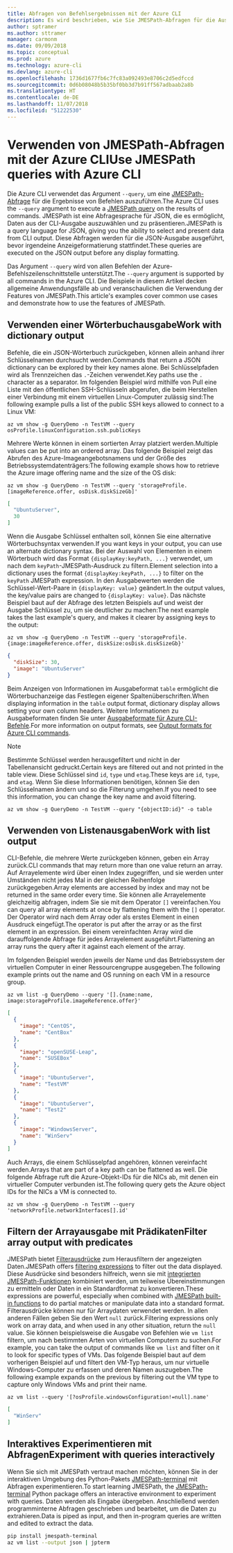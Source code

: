 ```yaml
---
title: Abfragen von Befehlsergebnissen mit der Azure CLI
description: Es wird beschrieben, wie Sie JMESPath-Abfragen für die Ausgabe von Azure CLI-Befehlen ausführen.
author: sptramer
ms.author: sttramer
manager: carmonm
ms.date: 09/09/2018
ms.topic: conceptual
ms.prod: azure
ms.technology: azure-cli
ms.devlang: azure-cli
ms.openlocfilehash: 1736d1677fb6c7fc83a092493e8706c2d5edfccd
ms.sourcegitcommit: 0d6b08048b5b35bf0bb3d7b91ff567adbaab2a8b
ms.translationtype: HT
ms.contentlocale: de-DE
ms.lasthandoff: 11/07/2018
ms.locfileid: "51222530"
---
```

# <a name="use-jmespath-queries-with-azure-cli"></a><span data-ttu-id="be718-103">Verwenden von JMESPath-Abfragen mit der Azure CLI</span><span class="sxs-lookup"><span data-stu-id="be718-103">Use JMESPath queries with Azure CLI</span></span> 

<span data-ttu-id="be718-104">Die Azure CLI verwendet das Argument `--query`, um eine [JMESPath-Abfrage](http://jmespath.org) für die Ergebnisse von Befehlen auszuführen.</span><span class="sxs-lookup"><span data-stu-id="be718-104">The Azure CLI uses the `--query` argument to execute a [JMESPath query](http://jmespath.org) on the results of commands.</span></span> <span data-ttu-id="be718-105">JMESPath ist eine Abfragesprache für JSON, die es ermöglicht, Daten aus der CLI-Ausgabe auszuwählen und zu präsentieren.</span><span class="sxs-lookup"><span data-stu-id="be718-105">JMESPath is a query language for JSON, giving you the ability to select and present data from CLI output.</span></span> <span data-ttu-id="be718-106">Diese Abfragen werden für die JSON-Ausgabe ausgeführt, bevor irgendeine Anzeigeformatierung stattfindet.</span><span class="sxs-lookup"><span data-stu-id="be718-106">These queries are executed on the JSON output before any display formatting.</span></span>

<span data-ttu-id="be718-107">Das Argument `--query` wird von allen Befehlen der Azure-Befehlszeilenschnittstelle unterstützt.</span><span class="sxs-lookup"><span data-stu-id="be718-107">The `--query` argument is supported by all commands in the Azure CLI.</span></span> <span data-ttu-id="be718-108">Die Beispiele in diesem Artikel decken allgemeine Anwendungsfälle ab und veranschaulichen die Verwendung der Features von JMESPath.</span><span class="sxs-lookup"><span data-stu-id="be718-108">This article's examples cover common use cases and demonstrate how to use the features of JMESPath.</span></span>

## <a name="work-with-dictionary-output"></a><span data-ttu-id="be718-109">Verwenden einer Wörterbuchausgabe</span><span class="sxs-lookup"><span data-stu-id="be718-109">Work with dictionary output</span></span>

<span data-ttu-id="be718-110">Befehle, die ein JSON-Wörterbuch zurückgeben, können allein anhand ihrer Schlüsselnamen durchsucht werden.</span><span class="sxs-lookup"><span data-stu-id="be718-110">Commands that return a JSON dictionary can be explored by their key names alone.</span></span> <span data-ttu-id="be718-111">Bei Schlüsselpfaden wird als Trennzeichen das `.`-Zeichen verwendet.</span><span class="sxs-lookup"><span data-stu-id="be718-111">Key paths use the `.` character as a separator.</span></span> <span data-ttu-id="be718-112">Im folgenden Beispiel wird mithilfe von Pull eine Liste mit den öffentlichen SSH-Schlüsseln abgerufen, die beim Herstellen einer Verbindung mit einem virtuellen Linux-Computer zulässig sind:</span><span class="sxs-lookup"><span data-stu-id="be718-112">The following example pulls a list of the public SSH keys allowed to connect to a Linux VM:</span></span>

```azurecli-interactive
az vm show -g QueryDemo -n TestVM --query osProfile.linuxConfiguration.ssh.publicKeys
```

<span data-ttu-id="be718-113">Mehrere Werte können in einem sortierten Array platziert werden.</span><span class="sxs-lookup"><span data-stu-id="be718-113">Multiple values can be put into an ordered array.</span></span> <span data-ttu-id="be718-114">Das folgende Beispiel zeigt das Abrufen des Azure-Imageangebotsnamens und der Größe des Betriebssystemdatenträgers:</span><span class="sxs-lookup"><span data-stu-id="be718-114">The following example shows how to retrieve the Azure image offering name and the size of the OS disk:</span></span>

```azurecli-interactive
az vm show -g QueryDemo -n TestVM --query 'storageProfile.[imageReference.offer, osDisk.diskSizeGb]'
```

```json
[
  "UbuntuServer",
  30
]
```

<span data-ttu-id="be718-115">Wenn die Ausgabe Schlüssel enthalten soll, können Sie eine alternative Wörterbuchsyntax verwenden.</span><span class="sxs-lookup"><span data-stu-id="be718-115">If you want keys in your output, you can use an alternate dictionary syntax.</span></span>  <span data-ttu-id="be718-116">Bei der Auswahl von Elementen in einem Wörterbuch wird das Format `{displayKey:keyPath, ...}` verwendet, um nach dem `keyPath`-JMESPath-Ausdruck zu filtern.</span><span class="sxs-lookup"><span data-stu-id="be718-116">Element selection into a dictionary uses the format `{displayKey:keyPath, ...}` to filter on the `keyPath` JMESPath expression.</span></span> <span data-ttu-id="be718-117">In den Ausgabewerten werden die Schlüssel-Wert-Paare in `{displayKey: value}` geändert.</span><span class="sxs-lookup"><span data-stu-id="be718-117">In the output values, the key/value pairs are changed to `{displayKey: value}`.</span></span> <span data-ttu-id="be718-118">Das nächste Beispiel baut auf der Abfrage des letzten Beispiels auf und weist der Ausgabe Schlüssel zu, um sie deutlicher zu machen:</span><span class="sxs-lookup"><span data-stu-id="be718-118">The next example takes the last example's query, and makes it clearer by assigning keys to the output:</span></span>

```azurecli-interactive
az vm show -g QueryDemo -n TestVM --query 'storageProfile.{image:imageReference.offer, diskSize:osDisk.diskSizeGb}'
```

```json
{
  "diskSize": 30,
  "image": "UbuntuServer"
}
```

<span data-ttu-id="be718-119">Beim Anzeigen von Informationen im Ausgabeformat `table` ermöglicht die Wörterbuchanzeige das Festlegen eigener Spaltenüberschriften.</span><span class="sxs-lookup"><span data-stu-id="be718-119">When displaying information in the `table` output format, dictionary display allows setting your own column headers.</span></span> <span data-ttu-id="be718-120">Weitere Informationen zu Ausgabeformaten finden Sie unter [Ausgabeformate für Azure CLI-Befehle](/cli/azure/format-output-azure-cli).</span><span class="sxs-lookup"><span data-stu-id="be718-120">For more information on output formats, see [Output formats for Azure CLI commands](/cli/azure/format-output-azure-cli).</span></span>

> [!NOTE]
> <span data-ttu-id="be718-121">Bestimmte Schlüssel werden herausgefiltert und nicht in der Tabellenansicht gedruckt.</span><span class="sxs-lookup"><span data-stu-id="be718-121">Certain keys are filtered out and not printed in the table view.</span></span> <span data-ttu-id="be718-122">Diese Schlüssel sind `id`, `type` und `etag`.</span><span class="sxs-lookup"><span data-stu-id="be718-122">These keys are `id`, `type`, and `etag`.</span></span> <span data-ttu-id="be718-123">Wenn Sie diese Informationen benötigen, können Sie den Schlüsselnamen ändern und so die Filterung umgehen.</span><span class="sxs-lookup"><span data-stu-id="be718-123">If you need to see this information, you can change the key name and avoid filtering.</span></span>
>
> ```azurecli-interactive
> az vm show -g QueryDemo -n TestVM --query "{objectID:id}" -o table
> ```

## <a name="work-with-list-output"></a><span data-ttu-id="be718-124">Verwenden von Listenausgaben</span><span class="sxs-lookup"><span data-stu-id="be718-124">Work with list output</span></span>

<span data-ttu-id="be718-125">CLI-Befehle, die mehrere Werte zurückgeben können, geben ein Array zurück.</span><span class="sxs-lookup"><span data-stu-id="be718-125">CLI commands that may return  more than one value return an array.</span></span> <span data-ttu-id="be718-126">Auf Arrayelemente wird über einen Index zugegriffen, und sie werden unter Umständen nicht jedes Mal in der gleichen Reihenfolge zurückgegeben.</span><span class="sxs-lookup"><span data-stu-id="be718-126">Array elements are accessed by index and may not be returned in the same order every time.</span></span> <span data-ttu-id="be718-127">Sie können alle Arrayelemente gleichzeitig abfragen, indem Sie sie mit dem Operator `[]` vereinfachen.</span><span class="sxs-lookup"><span data-stu-id="be718-127">You can query all array elements at once by flattening them with the `[]` operator.</span></span> <span data-ttu-id="be718-128">Der Operator wird nach dem Array oder als erstes Element in einen Ausdruck eingefügt.</span><span class="sxs-lookup"><span data-stu-id="be718-128">The operator is put after the array or as the first element in an expression.</span></span> <span data-ttu-id="be718-129">Bei einem vereinfachten Array wird die darauffolgende Abfrage für jedes Arrayelement ausgeführt.</span><span class="sxs-lookup"><span data-stu-id="be718-129">Flattening an array runs the query after it against each element of the array.</span></span>

<span data-ttu-id="be718-130">Im folgenden Beispiel werden jeweils der Name und das Betriebssystem der virtuellen Computer in einer Ressourcengruppe ausgegeben.</span><span class="sxs-lookup"><span data-stu-id="be718-130">The following example prints out the name and OS running on each VM in a resource group.</span></span>

```azurecli-interactive
az vm list -g QueryDemo --query '[].{name:name, image:storageProfile.imageReference.offer}'
```

```json
[
  {
    "image": "CentOS",
    "name": "CentBox"
  },
  {
    "image": "openSUSE-Leap",
    "name": "SUSEBox"
  },
  {
    "image": "UbuntuServer",
    "name": "TestVM"
  },
  {
    "image": "UbuntuServer",
    "name": "Test2"
  },
  {
    "image": "WindowsServer",
    "name": "WinServ"
  }
]
```

<span data-ttu-id="be718-131">Auch Arrays, die einem Schlüsselpfad angehören, können vereinfacht werden.</span><span class="sxs-lookup"><span data-stu-id="be718-131">Arrays that are part of a key path can be flattened as well.</span></span> <span data-ttu-id="be718-132">Die folgende Abfrage ruft die Azure-Objekt-IDs für die NICs ab, mit denen ein virtueller Computer verbunden ist.</span><span class="sxs-lookup"><span data-stu-id="be718-132">The following query gets the Azure object IDs for the NICs a VM is connected to.</span></span>

```azurecli-interactive
az vm show -g QueryDemo -n TestVM --query 'networkProfile.networkInterfaces[].id'
```

## <a name="filter-array-output-with-predicates"></a><span data-ttu-id="be718-133">Filtern der Arrayausgabe mit Prädikaten</span><span class="sxs-lookup"><span data-stu-id="be718-133">Filter array output with predicates</span></span>

<span data-ttu-id="be718-134">JMESPath bietet [Filterausdrücke](http://jmespath.org/specification.html#filterexpressions) zum Herausfiltern der angezeigten Daten.</span><span class="sxs-lookup"><span data-stu-id="be718-134">JMESPath offers [filtering expressions](http://jmespath.org/specification.html#filterexpressions) to filter out the data displayed.</span></span> <span data-ttu-id="be718-135">Diese Ausdrücke sind besonders hilfreich, wenn sie mit [integrierten JMESPath-Funktionen](http://jmespath.org/specification.html#built-in-functions) kombiniert werden, um teilweise Übereinstimmungen zu ermitteln oder Daten in ein Standardformat zu konvertieren.</span><span class="sxs-lookup"><span data-stu-id="be718-135">These expressions are powerful, especially when combined with [JMESPath built-in functions](http://jmespath.org/specification.html#built-in-functions) to do partial matches or manipulate data into a standard format.</span></span> <span data-ttu-id="be718-136">Filterausdrücke können nur für Arraydaten verwendet werden. In allen anderen Fällen geben Sie den Wert `null` zurück.</span><span class="sxs-lookup"><span data-stu-id="be718-136">Filtering expressions only work on array data, and when used in any other situation, return the `null` value.</span></span> <span data-ttu-id="be718-137">Sie können beispielsweise die Ausgabe von Befehlen wie `vm list` filtern, um nach bestimmten Arten von virtuellen Computern zu suchen.</span><span class="sxs-lookup"><span data-stu-id="be718-137">For example, you can take the output of commands like `vm list` and filter on it to look for specific types of VMs.</span></span> <span data-ttu-id="be718-138">Das folgende Beispiel baut auf dem vorherigen Beispiel auf und filtert den VM-Typ heraus, um nur virtuelle Windows-Computer zu erfassen und deren Namen auszugeben.</span><span class="sxs-lookup"><span data-stu-id="be718-138">The following example expands on the previous by filtering out the VM type to capture only Windows VMs and print their name.</span></span>

```azurecli-interactive
az vm list --query '[?osProfile.windowsConfiguration!=null].name'
```

```json
[
  "WinServ"
]
```

## <a name="experiment-with-queries-interactively"></a><span data-ttu-id="be718-139">Interaktives Experimentieren mit Abfragen</span><span class="sxs-lookup"><span data-stu-id="be718-139">Experiment with queries interactively</span></span>

<span data-ttu-id="be718-140">Wenn Sie sich mit JMESPath vertraut machen möchten, können Sie in der interaktiven Umgebung des Python-Pakets [JMESPath-terminal](https://github.com/jmespath/jmespath.terminal) mit Abfragen experimentieren.</span><span class="sxs-lookup"><span data-stu-id="be718-140">To start learning JMESPath, the [JMESPath-terminal](https://github.com/jmespath/jmespath.terminal) Python package offers an interactive environment to experiment with queries.</span></span> <span data-ttu-id="be718-141">Daten werden als Eingabe übergeben. Anschließend werden programminterne Abfragen geschrieben und bearbeitet, um die Daten zu extrahieren.</span><span class="sxs-lookup"><span data-stu-id="be718-141">Data is piped as input, and then in-program queries are written and edited to extract the data.</span></span>

```bash
pip install jmespath-terminal
az vm list --output json | jpterm
```
